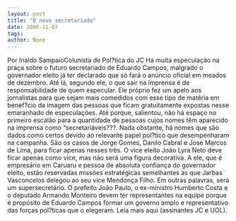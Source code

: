 ```yaml
---
layout: post
title: "O novo secretariado"
date: 2006-11-07
tags: 
author: None
---
```

Por Inaldo SampaioColunista de Pol?tica do JC
Há muita especulação na praça sobre o futuro secretariado de Eduardo Campos, malgrado o governador eleito já ter declarado que só fará o anúncio oficial em meados de dezembro. Até lá, segundo ele, o que sair na imprensa é de responsabilidade de quem especular. 
Ele próprio fez um apelo aos jornalistas para que sejam mais comedidos com esse tipo de matéria em benef?cio da imagem das pessoas que ficam gratuitamente expostas nesse emaranhado de especulações. Até porque, salientou, não há espaço no primeiro escalão para a quantidade de pessoas cujos nomes têm aparecido na imprensa como “secretariáveis???. 
Nada obstante, há nomes que são dados como certos devido ao relevante papel pol?tico que desempenharam na campanha. São os casos de Jorge Gomes, Danilo Cabral e José Marcos de Lima, para ficar apenas nesses três. 
O vice eleito João Lyra Neto deve ficar apenas como vice, mas não será uma figura decorativa. A ele, que é empresário em Caruaru e pessoa de absoluta confiança do governador eleito, estão reservadas missões estratégicas semelhantes às que Jarbas Vasconcelos delegou ao seu vice Mendonça Filho. Em outras palavras, será um supersecretário. 
O prefeito João Paulo, o ex-ministro Humberto Costa e o deputado Armando Monteiro devem ter representantes na equipe porque é propósito de Eduardo Campos formar um governo amplo e representativo das forças pol?ticas que o elegeram.
Leia mais aqui (assinantes JC e UOL). 